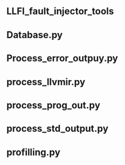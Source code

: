 ## LLFI_fault_injector_tools

## Database.py

## Process_error_outpuy.py

## process_llvmir.py

## process_prog_out.py

## process_std_output.py

## profilling.py
